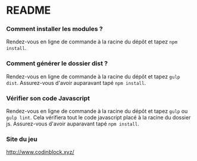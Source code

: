 # README #

### Comment installer les modules ? ###

Rendez-vous en ligne de commande à la racine du dépôt et tapez `npm install`.

### Comment générer le dossier dist ? ###

Rendez-vous en ligne de commande à la racine du dépôt et tapez `gulp dist`. Assurez-vous d'avoir auparavant tapé `npm install`.

### Vérifier son code Javascript ###

Rendez-vous en ligne de commande à la racine du dépôt et tapez `gulp` ou `gulp lint`. Cela vérifiera tout le code javascript placé à la racine du dossier js. Assurez-vous d'avoir auparavant tapé `npm install`.  

### Site du jeu ###

http://www.codinblock.xyz/